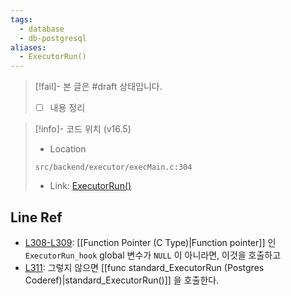 ```yaml
---
tags:
  - database
  - db-postgresql
aliases:
  - ExecutorRun()
---
```

> [!fail]- 본 글은 #draft 상태입니다.
> - [ ] 내용 정리

> [!info]- 코드 위치 (v16.5)
> - Location
> ```
> src/backend/executor/execMain.c:304
> ```
> - Link: [ExecutorRun()](https://github.com/postgres/postgres/blob/REL_16_5/src/backend/executor/execMain.c#L273-L312)

## Line Ref

- [L308-L309](https://github.com/postgres/postgres/blob/REL_16_5/src/backend/executor/execMain.c#L308-L309): [[Function Pointer (C Type)|Function pointer]] 인 `ExecutorRun_hook` global 변수가 `NULL` 이 아니라면, 이것을 호출하고
- [L311](https://github.com/postgres/postgres/blob/REL_16_5/src/backend/executor/execMain.c#L311): 그렇지 않으면 [[func standard_ExecutorRun (Postgres Coderef)|standard_ExecutorRun()]] 을 호출한다.